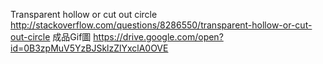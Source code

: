 Transparent hollow or cut out circle
http://stackoverflow.com/questions/8286550/transparent-hollow-or-cut-out-circle
成品Gif圖
https://drive.google.com/open?id=0B3zpMuV5YzBJSklzZlYxclA0OVE

